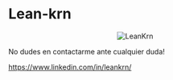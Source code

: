 # Lean-krn

<div align="center">
    <img src="https://res.cloudinary.com/dtfppvicy/image/upload/v1678810170/BannerGit_hpl0os.png" alt="LeanKrn"  />
</div>





No dudes en contactarme ante cualquier duda!

https://www.linkedin.com/in/leankrn/
